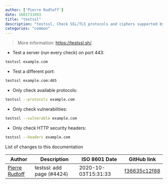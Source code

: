 ```yaml
---
author: ['Pierre Rudloff']
date: 1601731893
title: "testssl"
description: "testssl, Check SSL/TLS protocols and ciphers supported by a server."
categories: "common"
---
```

> More information: <https://testssl.sh/>.

- Test a server (run every check) on port 443:

```bash
testssl example.com
```

- Test a different port:

```bash
testssl example.com:465
```

- Only check available protocols:

```bash
testssl --protocols example.com
```

- Only check vulnerabilities:

```bash
testssl --vulnerable example.com
```

- Only check HTTP security headers:

```bash
testssl --headers example.com
```
List of changes to this documentation


Author | Description | ISO 8601 Date | GitHub link
------|-----|-----|-----
[Pierre Rudloff](mailto:contact@rudloff.pro) | testssl: add page (#4424) | 2020-10-03T15:31:33 | [f36635c12f88](https://github.com/tldr-pages/tldr/commit/f36635c12f88ec7fa41e3e3cf2ed4164d82aec02)

